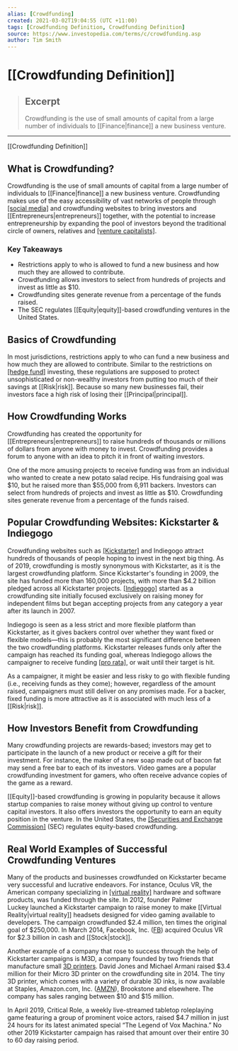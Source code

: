 ```yaml
---
alias: [Crowdfunding]
created: 2021-03-02T19:04:55 (UTC +11:00)
tags: [Crowdfunding Definition, Crowdfunding Definition]
source: https://www.investopedia.com/terms/c/crowdfunding.asp
author: Tim Smith
---
```


# [[Crowdfunding Definition]]

> ## Excerpt
> Crowdfunding is the use of small amounts of capital from a large number of individuals to [[Finance|finance]] a new business venture.

---

[[Crowdfunding Definition]]
## What is Crowdfunding?

Crowdfunding is the use of small amounts of capital from a large number of individuals to [[Finance|finance]] a new business venture. Crowdfunding makes use of the easy accessibility of vast networks of people through [[social media]](https://www.investopedia.com/terms/s/social-media.asp) and crowdfunding websites to bring investors and [[Entrepreneurs|entrepreneurs]] together, with the potential to increase entrepreneurship by expanding the pool of investors beyond the traditional circle of owners, relatives and [[venture capitalists]](https://www.investopedia.com/terms/v/venturecapitalist.asp).

### Key Takeaways

-   Restrictions apply to who is allowed to fund a new business and how much they are allowed to contribute.
-   Crowdfunding allows investors to select from hundreds of projects and invest as little as $10.
-   Crowdfunding sites generate revenue from a percentage of the funds raised.
-   The SEC regulates [[Equity|equity]]-based crowdfunding ventures in the United States.

## Basics of Crowdfunding

In most jurisdictions, restrictions apply to who can fund a new business and how much they are allowed to contribute. Similar to the restrictions on [[hedge fund]](https://www.investopedia.com/terms/h/hedgefund.asp) investing, these regulations are supposed to protect unsophisticated or non-wealthy investors from putting too much of their savings at [[Risk|risk]]. Because so many new businesses fail, their investors face a high risk of losing their [[Principal|principal]].

## How Crowdfunding Works

Crowdfunding has created the opportunity for [[Entrepreneurs|entrepreneurs]] to raise hundreds of thousands or millions of dollars from anyone with money to invest. Crowdfunding provides a forum to anyone with an idea to pitch it in front of waiting investors.

One of the more amusing projects to receive funding was from an individual who wanted to create a new potato salad recipe. His fundraising goal was $10, but he raised more than $55,000 from 6,911 backers. Investors can select from hundreds of projects and invest as little as $10. Crowdfunding sites generate revenue from a percentage of the funds raised.

## Popular Crowdfunding Websites: Kickstarter & Indiegogo

Crowdfunding websites such as [[Kickstarter]](https://www.investopedia.com/ask/answers/120214/how-does-kickstarter-make-money.asp) and Indiegogo attract hundreds of thousands of people hoping to invest in the next big thing. As of 2019, crowdfunding is mostly synonymous with Kickstarter, as it is the largest crowdfunding platform. Since Kickstarter's founding in 2009, the site has funded more than 160,000 projects, with more than $4.2 billion pledged across all Kickstarter projects. [[Indiegogo]](https://www.investopedia.com/articles/personal-[[Finance|finance]]/091415/8-best-alternatives-kickstarter.asp) started as a crowdfunding site initially focused exclusively on raising money for independent films but began accepting projects from any category a year after its launch in 2007.

Indiegogo is seen as a less strict and more flexible platform than Kickstarter, as it gives backers control over whether they want fixed or flexible models—this is probably the most significant difference between the two crowdfunding platforms. Kickstarter releases funds only after the campaign has reached its funding goal, whereas Indiegogo allows the campaigner to receive funding [[pro rata]](https://www.investopedia.com/terms/p/pro-rata.asp), or wait until their target is hit.

As a campaigner, it might be easier and less risky to go with flexible funding (i.e., receiving funds as they come); however, regardless of the amount raised, campaigners must still deliver on any promises made. For a backer, fixed funding is more attractive as it is associated with much less of a [[Risk|risk]].

## How Investors Benefit from Crowdfunding

Many crowdfunding projects are rewards-based; investors may get to participate in the launch of a new product or receive a gift for their investment. For instance, the maker of a new soap made out of bacon fat may send a free bar to each of its investors. Video games are a popular crowdfunding investment for gamers, who often receive advance copies of the game as a reward.

[[Equity]]-based crowdfunding is growing in popularity because it allows startup companies to raise money without giving up control to venture capital investors. It also offers investors the opportunity to earn an equity position in the venture. In the United States, the [[Securities and Exchange Commission]](https://www.investopedia.com/terms/s/sec.asp) (SEC) regulates equity-based crowdfunding.

## Real World Examples of Successful Crowdfunding Ventures

Many of the products and businesses crowdfunded on Kickstarter became very successful and lucrative endeavors. For instance, Oculus VR, the American company specializing in [[virtual reality]](https://www.investopedia.com/terms/v/virtual-reality.asp) hardware and software products, was funded through the site. In 2012, founder Palmer Luckey launched a Kickstarter campaign to raise money to make [[Virtual Reality|virtual reality]] headsets designed for video gaming available to developers. The campaign crowdfunded $2.4 million, ten times the original goal of $250,000. In March 2014, Facebook, Inc. ([FB](https://www.investopedia.com/markets/[[Quote|quote]]?tvwidgetsymbol=fb)) acquired Oculus VR for $2.3 billion in cash and [[Stock|stock]].

Another example of a company that rose to success through the help of Kickstarter campaigns is M3D, a company founded by two friends that manufacture small [3D printers](https://www.investopedia.com/terms/1/3d-printing.asp). David Jones and Michael Armani raised $3.4 million for their Micro 3D printer on the crowdfunding site in 2014. The tiny 3D printer, which comes with a variety of durable 3D inks, is now available at Staples, Amazon.com, Inc. ([AMZN](https://www.investopedia.com/markets/[[Quote|quote]]?tvwidgetsymbol=amzn)), Brookstone and elsewhere. The company has sales ranging between $10 and $15 million.

In April 2019, Critical Role, a weekly live-streamed tabletop roleplaying game featuring a group of prominent voice actors, raised $4.7 million in just 24 hours for its latest animated special “The Legend of Vox Machina.” No other 2019 Kickstarter campaign has raised that amount over their entire 30 to 60 day raising period.
